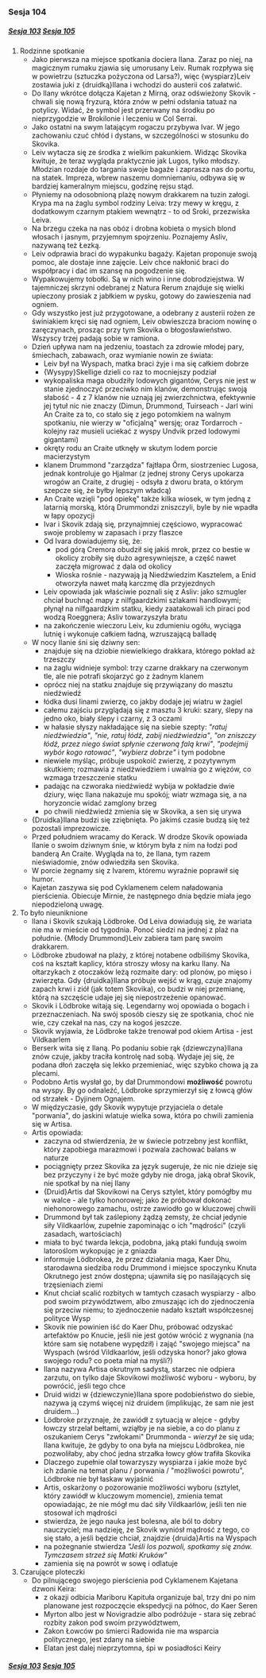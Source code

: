 ### Sesja 104
##### [Sesja 103](#sesja-103) [Sesja 105](#sesja-105)
1. Rodzinne spotkanie
    - Jako pierwsza na miejsce spotkania dociera Ilana. Zaraz po niej, na magicznym rumaku zjawia się umorusany Leiv. Rumak rozpływa się w powietrzu (sztuczka pożyczona od Larsa?), więc {wyspiarz}Leiv zostawia juki z {druidką}Ilana i wchodzi do austerii coś załatwić.
    - Do Ilany wkrótce dołącza Kajetan z Mirną, oraz odświeżony Skovik - chwali się nową fryzurą, która znów w pełni odsłania tatuaż na potylicy. Widać, że symbol jest przerwany na środku po nieprzygodzie w Brokilonie i leczeniu w Col Serrai.
    - Jako ostatni na swym latającym rogaczu przybywa Ivar. W jego zachowaniu czuć chłód i dystans, w szczególności w stosunku do Skovika. 
    - Leiv wytacza się ze środka z wielkim pakunkiem. Widząc Skovika kwituje, że teraz wygląda praktycznie jak Lugos, tylko młodszy. Młodzian rozdaje do targania swoje bagaże i zaprasza nas do portu, na statek. Impreza, wbrew naszemu domniemaniu, odbywa się w bardziej kameralnym miejscu, godzinę rejsu stąd.
    - Płyniemy na odosobnioną plażę nowym drakkarem na tuzin załogi. Krypa ma na żaglu symbol rodziny Leiva: trzy mewy w kręgu, z dodatkowym czarnym ptakiem wewnątrz - to od Sroki, przezwiska Leiva.
    - Na brzegu czeka na nas obóz i drobna kobieta o mysich blond włosach i jasnym, przyjemnym spojrzeniu. Poznajemy Asliv, nazywaną też Łezką.
    - Leiv odprawia braci do wypakunku bagaży. Kajetan proponuje swoją pomoc, ale dostaje inne zajęcie. Leiv chce nakłonić braci do współpracy i dać im szansę na pogodzenie się.
    - Wypakowujemy tobołki. Są w nich wino i inne dobrodziejstwa. W tajemniczej skrzyni odebranej z Natura Rerum znajduje się wielki upieczony prosiak z jabłkiem w pysku, gotowy do zawieszenia nad ogniem.
    - Gdy wszystko jest już przygotowane, a odebrany z austerii rożen ze świniakiem kręci się nad ogniem, Leiv obwieszcza braciom nowinę o zaręczynach, prosząc przy tym Skovika o błogosławieństwo. Wszyscy trzej padają sobie w ramiona.
    - Dzień upływa nam na jedzeniu, toastach za zdrowie młodej pary, śmiechach, zabawach, oraz wymianie nowin ze świata:
        - Leiv był na Wyspach, matka braci żyje i ma się całkiem dobrze
        - {Wysypy}Skellige dzieli co raz to mocniejszy podział
        - wykopaliska maga obudziły lodowych gigantów, Cerys nie jest w stanie zjednoczyć przeciwko nim klanów, demonstrując swoją słabość - 4 z 7 klanów nie uznają jej zwierzchnictwa, efektywnie jej tytuł nic nie znaczy (Dimun, Drummond, Tuirseach - Jarl wini An Craite za to, co stało się z jego potomkiem na walnym spotkaniu, nie wierzy w "oficjalną" wersję; oraz Tordarroch - kolejny raz musieli uciekać z wyspy Undvik przed lodowymi gigantami)
        - okręty rodu an Craite utknęły w skutym lodem porcie macierzystym
        - klanem Drummond "zarządza" fajtłapa Örm, siostrzeniec Lugosa, jednak kontroluje go Hjalmar (z jednej strony Cerys upokarza wrogów an Craite, z drugiej - odsyła z dworu brata, o którym szepcze się, że byłby lepszym władcą)
        - An Craite wzięli "pod opiekę" także kilka wiosek, w tym jedną z latarnią morską, którą Drummondzi zniszczyli, byle by nie wpadła w łapy opozycji
        - Ivar i Skovik zdają się, przynajmniej częściowo, wypracować swoje problemy w zapasach i przy flaszce
        - Od Ivara dowiadujemy się, że:
            - pod górą Cremora obudził się jakiś mrok, przez co bestie w okolicy zrobiły się dużo agresywniejsze, a część nawet zaczęła migrować z dala od okolicy
            - Wioska rośnie - nazywają ją Niedźwiedzim Kasztelem, a Enid otworzyła nawet małą karczmę dla przyjezdnych
        - Leiv opowiada jak właściwie poznali się z Asliv: jako szmugler chciał buchnąć mapy z nilfgaardzkimi szlakami handlowymi; płynął na nilfgaardzkim statku, kiedy zaatakowali ich piraci pod wodzą Roeggnera; Asliv towarzyszyła bratu
        - na zakończenie wieczoru Leiv, ku zdumieniu ogółu, wyciąga lutnię i wykonuje całkiem ładną, wzruszającą balladę
    - W nocy Ilanie śni się dziwny sen:
        - znajduje się na dziobie niewielkiego drakkara, którego pokład aż trzeszczy
        - na żaglu widnieje symbol: trzy czarne drakkary na czerwonym tle, ale nie potrafi skojarzyć go z żadnym klanem
        - oprócz niej na statku znajduje się przywiązany do masztu niedźwiedź
        - łódka dusi linami zwierzę, co jakby dodaje jej wiatru w żagiel
        - całemu zajściu przyglądają się z masztu 3 kruki: szary, ślepy na jedno oko, biały ślepy i czarny, z 3 oczami
        - w hałasie słyszy nakładające się na siebie szepty: _"ratuj niedźwiedzia"_, _"nie, ratuj łódź, zabij niedźwiedzia"_, _"on zniszczy łódź, przez niego świat spłynie czerwoną falą krwi"_, _"podejmij wybór kogo ratować"_, _"wybierz dobrze"_ i tym podobne
        - niewiele myśląc, próbuje uspokoić zwierzę, z pozytywnym skutkiem; rozmawia z niedźwiedziem i uwalnia go z więzów, co wzmaga trzeszczenie statku
        - padając na czworaka niedźwiedź wybija w pokładzie dwie dziury, więc Ilana nakazuje mu spokój; wiatr wzmaga się, a na horyzoncie widać zamglony brzeg
        - po chwili niedźwiedź zmienia się w Skovika, a sen się urywa
    - {Druidka}Ilana budzi się zziębnięta. Po jakimś czasie budzą się też pozostali imprezowicze.
    - Przed południem wracamy do Kerack. W drodze Skovik opowiada Ilanie o swoim dziwnym śnie, w którym była z nim na łodzi pod banderą An Craite. Wygląda na to, że Ilana, tym razem nieświadomie, znów odwiedziła sen Skovika.
    - W porcie żegnamy się z Ivarem, któremu wyraźnie poprawił się humor.
    - Kajetan zaszywa się pod Cyklamenem celem naładowania pierścienia. Obiecuje Mirnie, że następnego dnia będzie miała jego niepodzieloną uwagę.
2. To było nieuniknione
    - Ilana i Skovik szukają Lödbroke. Od Leiva dowiadują się, że wariata nie ma w mieście od tygodnia. Ponoć siedzi na jednej z plaż na południe. {Młody Drummond}Leiv zabiera tam parę swoim drakkarem.
    - Lödbroke zbudował na plaży, z której notabene odbiliśmy Skovika, coś na kształt kaplicy, która stroszy włosy na karku Ilany. Na ołtarzykach z otoczaków leżą rozmaite dary: od plonów, po mięso i zwierzęta. Gdy {druidka}Ilana próbuje wejść w krąg, czuje znajomy zapach krwi i ziół (jak totem Skovika), co budzi w niej przemianę, którą na szczęście udaje jej się niepostrzeżenie opanować.
    - Skovik i Lödbroke witają się. Legendarny woj opowiada o bogach i przeznaczeniach. Na swój sposób cieszy się ze spotkania, choć nie wie, czy czekał na nas, czy na kogoś jeszcze.
    - Skovik wyjawia, że Lödbroke także trenował pod okiem Artisa - jest Vildkaarlem
    - Berserk wita się z Ilaną. Po podaniu sobie rąk {dziewczyna}Ilana znów czuje, jakby traciła kontrolę nad sobą. Wydaje jej się, że podana dłoń zaczęła się lekko przemieniać, więc szybko chowa ją za plecami.
    - Podobno Artis wysłał go, by dał Drummondowi __możliwość__ powrotu na wyspy. By go odnaleźć, Lödbroke sprzymierzył się z łowcą głów od strzałek - Dyjinem Ognajem.
    - W międzyczasie, gdy Skovik wypytuje przyjaciela o detale "porwania", do jaskini wlatuje wielka sowa, która po chwili zamienia się w Artisa.
    - Artis opowiada:
        - zaczyna od stwierdzenia, że w świecie potrzebny jest konflikt, który zapobiega marazmowi i pozwala zachować balans w naturze
        - pociągnięty przez Skovika za język sugeruje, że nic nie dzieje się bez przyczyny i że być może gdyby nie droga, jaką obrał Skovik, nie spotkał by na niej Ilany
        - {Druid}Artis dał Skovikowi na Cerys sztylet, który pomógłby mu w walce - ale tylko honorowej; jako że próbował dokonać niehonorowego zamachu, ostrze zawiodło go w kluczowej chwili
        - Drummond był tak zaślepiony żądzą zemsty, że chciał jedynie siły Vildkaarlów, zupełnie zapominając o ich "mądrości" (czyli zasadach, wartościach)
        - miała to być twarda lekcja, podobna, jaką ptaki fundują swoim latoroślom wykopując je z gniazda
        - informuje Lödbrokea, że przez działania maga, Kaer Dhu, starodawna siedziba rodu Drummond i miejsce spoczynku Knuta Okrutnego jest znów dostępna; ujawniła się po nasilających się trzęsieniach ziemi
        - Knut chciał scalić rozbitych w tamtych czasach wyspiarzy - albo pod swoim przywództwem, albo zmuszając ich do zjednoczenia się przeciw niemu; to zjednoczenie nadało kształt współczesnej polityce Wysp
        - Skovik nie powinien iść do Kaer Dhu, próbować odzyskać artefaktów po Knucie, jeśli nie jest gotów wrócić z wygnania (na które sam się notabene wypędził) i zająć "swojego miejsca" na Wyspach (wśród Vildkaarlów, jeśli odzyska honor? jako głowa swojego rodu? co poeta miał na myśli?)
        - Ilana nazywa Artisa okrutnym sadystą, starzec nie odpiera zarzutu, on tylko daje Skovikowi możliwość wyboru - wyboru, by powrócić, jeśli tego chce
        - Druid widzi w {dziewczynie}Ilana spore podobieństwo do siebie, nazywa ją czymś więcej niż druidem (implikując, że sam nie jest druidem...)
        - Lödbroke przyznaje, że zawiódł z sytuacją w alejce - gdyby łowczy strzelał bełtami, wziąłby je na siebie, a co do planu z oszukaniem Cerys "zwłokami" Drummonda - _wierzył_ że się uda; Ilana kwituje, że gdyby to ona była na miejscu Lödbrokea, nie pozwoliłaby, aby choć jedna strzałka łowcy głów trafiła Skovika
        - Dlaczego zupełnie olał towarzyszy wyspiarza i jakie może być ich zdanie na temat planu / porwania / "możliwości powrotu", Lödbroke nie był łaskaw wyjaśnić
        - Artis, oskarżony o pozorowanie możliwości wyboru (sztylet, który zawiódł w kluczowym momencie), zmienia temat opowiadając, że nie mógł mu dać siły Vildkaarlów, jeśli ten nie stosował ich mądrości
        - stwierdza, że jego nauka jest bolesna, ale ból to dobry nauczyciel; ma nadzieję, że Skovik wyniósł mądrość z tego, co się stało, a jeśli będzie chciał, znajdzie {druida}Artis na Wyspach
        - na pożegnanie stwierdza <a id='matkakrokow'></a>_"Jeśli los pozwoli, spotkamy się znów. Tymczasem strzeż się Matki Kruków"_
        - zamienia się na powrót w sowę i odlatuje
3. Czarujące ploteczki
    - Do pilnującego swojego pierścienia pod Cyklamenem Kajetana dzwoni Keira:
        - z okazji odbicia Mariboru Kapituła organizuje bal, trzy dni po nim planowane jest rozpoczęcie ekspedycji na północ, do Kaer Seren
        - Myrton albo jest w Novigradzie albo podróżuje - stara się zebrać rozbity zakon pod swoim przywództwem,
        - Zakon Łowców po śmierci Radowida nie ma wsparcia politycznego, jest zdany na siebie
        - Elatan jest dalej nieprzytomna, śpi w posiadłości Keiry

##### [Sesja 103](#sesja-103) [Sesja 105](#sesja-105)